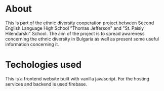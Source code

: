 # About

This is part of the ethnic diversity cooperation project between Second English Language High School "Thomas Jefferson" and "St. Paisiy Hilendarski" School.
The aim of the project is to spread awareness concerning the ethnic diversity in Bulgaria as well as present some useful information concerning it.


# Techologies used

This is a frontend website built with vanilla javascript. For the hosting services and backend is used firebase.
